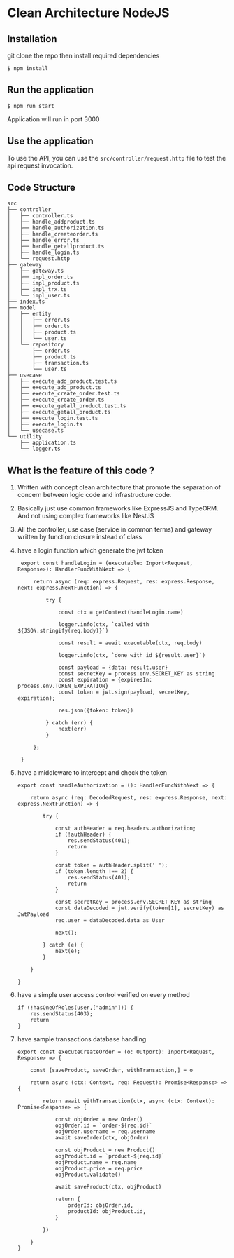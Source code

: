 # Clean Architecture NodeJS

## Installation
git clone the repo then install required dependencies
```shell
$ npm install 
```

## Run the application
```shell
$ npm run start
```
Application will run in port 3000

## Use the application
To use the API, you can use the  `src/controller/request.http` file to test the api request invocation.

## Code Structure
```text
src
├── controller
│   ├── controller.ts
│   ├── handle_addproduct.ts
│   ├── handle_authorization.ts
│   ├── handle_createorder.ts
│   ├── handle_error.ts
│   ├── handle_getallproduct.ts
│   ├── handle_login.ts
│   └── request.http
├── gateway
│   ├── gateway.ts
│   ├── impl_order.ts
│   ├── impl_product.ts
│   ├── impl_trx.ts
│   └── impl_user.ts
├── index.ts
├── model
│   ├── entity
│   │   ├── error.ts
│   │   ├── order.ts
│   │   ├── product.ts
│   │   └── user.ts
│   └── repository
│       ├── order.ts
│       ├── product.ts
│       ├── transaction.ts
│       └── user.ts
├── usecase
│   ├── execute_add_product.test.ts
│   ├── execute_add_product.ts
│   ├── execute_create_order.test.ts
│   ├── execute_create_order.ts
│   ├── execute_getall_product.test.ts
│   ├── execute_getall_product.ts
│   ├── execute_login.test.ts
│   ├── execute_login.ts
│   └── usecase.ts
└── utility
    ├── application.ts
    └── logger.ts
```

## What is the feature of this code ?
1. Written with concept clean architecture that promote the separation of concern between logic code and infrastructure code.
2. Basically just use common frameworks like ExpressJS and TypeORM. And not using complex frameworks like NestJS
3. All the controller, use case (service in common terms) and gateway written by function closure instead of class
 
4. have a login function which generate the jwt token
   ```
    export const handleLogin = (executable: Inport<Request, Response>): HandlerFuncWithNext => {
    
        return async (req: express.Request, res: express.Response, next: express.NextFunction) => {
    
            try {
    
                const ctx = getContext(handleLogin.name)
    
                logger.info(ctx, `called with ${JSON.stringify(req.body)}`)
    
                const result = await executable(ctx, req.body)
    
                logger.info(ctx, `done with id ${result.user}`)
    
                const payload = {data: result.user}
                const secretKey = process.env.SECRET_KEY as string
                const expiration = {expiresIn: process.env.TOKEN_EXPIRATION}
                const token = jwt.sign(payload, secretKey, expiration);
    
                res.json({token: token})
    
            } catch (err) {
                next(err)
            }
    
        };
    
    }   
   ```
5. have a middleware to intercept and check the token
   ```
   export const handleAuthorization = (): HandlerFuncWithNext => {
   
       return async (req: DecodedRequest, res: express.Response, next: express.NextFunction) => {
   
           try {
   
               const authHeader = req.headers.authorization;
               if (!authHeader) {
                   res.sendStatus(401);
                   return
               }
   
               const token = authHeader.split(' ');
               if (token.length !== 2) {
                   res.sendStatus(401);
                   return
               }
   
               const secretKey = process.env.SECRET_KEY as string
               const dataDecoded = jwt.verify(token[1], secretKey) as JwtPayload
               req.user = dataDecoded.data as User
   
               next();
   
           } catch (e) {
               next(e);
           }
   
       }
   
   }   
   ```   

6. have a simple user access control verified on every method
    ```
    if (!hasOneOfRoles(user,["admin"])) {
        res.sendStatus(403);
        return
    }
    ```   

7. have sample transactions database handling 
    ```
    export const executeCreateOrder = (o: Outport): Inport<Request, Response> => {
    
        const [saveProduct, saveOrder, withTransaction,] = o
    
        return async (ctx: Context, req: Request): Promise<Response> => {
    
            return await withTransaction(ctx, async (ctx: Context): Promise<Response> => {
    
                const objOrder = new Order()
                objOrder.id = `order-${req.id}`
                objOrder.username = req.username
                await saveOrder(ctx, objOrder)
    
                const objProduct = new Product()
                objProduct.id = `product-${req.id}`
                objProduct.name = req.name
                objProduct.price = req.price
                objProduct.validate()
    
                await saveProduct(ctx, objProduct)
    
                return {
                    orderId: objOrder.id,
                    productId: objProduct.id,
                }
    
            })
    
        }
    }
    ```




